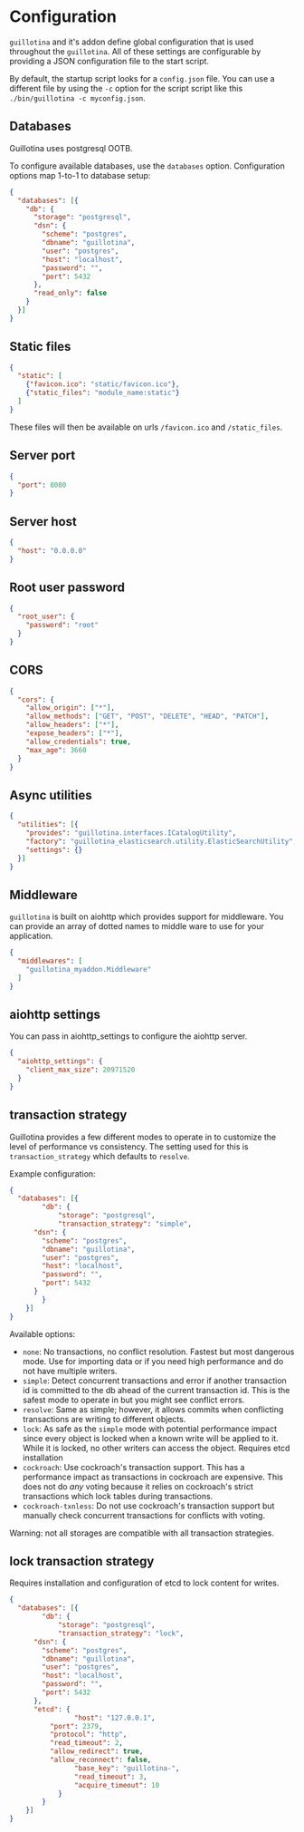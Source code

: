 # Configuration

`guillotina` and it's addon define global configuration that is used throughout
the `guillotina`. All of these settings are configurable by providing a
JSON configuration file to the start script.

By default, the startup script looks for a `config.json` file. You can use a different
file by using the `-c` option for the script script like this `./bin/guillotina -c myconfig.json`.


## Databases

Guillotina uses postgresql OOTB.

To configure available databases, use the `databases` option. Configuration options
map 1-to-1 to database setup:

```json
{
  "databases": [{
    "db": {
      "storage": "postgresql",
      "dsn": {
        "scheme": "postgres",
        "dbname": "guillotina",
        "user": "postgres",
        "host": "localhost",
        "password": "",
        "port": 5432
      },
      "read_only": false
    }
  }]
}
```

## Static files

```json
{
  "static": [
    {"favicon.ico": "static/favicon.ico"},
    {"static_files": "module_name:static"}
  ]
}
```

These files will then be available on urls `/favicon.ico` and `/static_files`.


## Server port

```json
{
  "port": 8080
}
```

## Server host

```json
{
  "host": "0.0.0.0"
}
```

## Root user password

```json
{
  "root_user": {
    "password": "root"
  }
}
```

## CORS

```json
{
  "cors": {
    "allow_origin": ["*"],
    "allow_methods": ["GET", "POST", "DELETE", "HEAD", "PATCH"],
    "allow_headers": ["*"],
    "expose_headers": ["*"],
    "allow_credentials": true,
    "max_age": 3660
  }
}
```

## Async utilities

```json
{
  "utilities": [{
    "provides": "guillotina.interfaces.ICatalogUtility",
    "factory": "guillotina_elasticsearch.utility.ElasticSearchUtility",
    "settings": {}
  }]
}
```

## Middleware

`guillotina` is built on aiohttp which provides support for middleware.
You can provide an array of dotted names to middle ware to use for your application.

```json
{
  "middlewares": [
    "guillotina_myaddon.Middleware"
  ]
}
```


## aiohttp settings

You can pass in aiohttp_settings to configure the aiohttp server.


```json
{
  "aiohttp_settings": {
    "client_max_size": 20971520
  }
}
```

## transaction strategy

Guillotina provides a few different modes to operate in to customize the level
of performance vs consistency. The setting used for this is `transaction_strategy`
which defaults to `resolve`.

Example configuration:

```json
{
  "databases": [{
		"db": {
			"storage": "postgresql",
			"transaction_strategy": "simple",
      "dsn": {
        "scheme": "postgres",
        "dbname": "guillotina",
        "user": "postgres",
        "host": "localhost",
        "password": "",
        "port": 5432
      }
		}
	}]
}
```

Available options:

- `none`:
  No transactions, no conflict resolution. Fastest but most dangerous mode.
  Use for importing data or if you need high performance and do not have multiple writers.
- `simple`:
  Detect concurrent transactions and error if another transaction id is committed
  to the db ahead of the current transaction id. This is the safest mode to operate
  in but you might see conflict errors.
- `resolve`:
  Same as simple; however, it allows commits when conflicting transactions
  are writing to different objects.
- `lock`:
  As safe as the `simple` mode with potential performance impact since every
  object is locked when a known write will be applied to it.
  While it is locked, no other writers can access the object.
  Requires etcd installation
- `cockroach`:
  Use cockroach's transaction support. This has a performance impact as transactions
  in cockroach are expensive. This does not do *any* voting because it relies
  on cockroach's strict transactions which lock tables during transactions.
- `cockroach-txnless`:
  Do not use cockroach's transaction support but manually check concurrent
  transactions for conflicts with voting.


Warning: not all storages are compatible with all transaction strategies.


## lock transaction strategy

Requires installation and configuration of etcd to lock content for writes.

```json
{
  "databases": [{
		"db": {
			"storage": "postgresql",
			"transaction_strategy": "lock",
      "dsn": {
        "scheme": "postgres",
        "dbname": "guillotina",
        "user": "postgres",
        "host": "localhost",
        "password": "",
        "port": 5432
      },
      "etcd": {
				"host": "127.0.0.1",
	      "port": 2379,
	      "protocol": "http",
	      "read_timeout": 2,
	      "allow_redirect": true,
	      "allow_reconnect": false,
				"base_key": "guillotina-",
				"read_timeout": 3,
				"acquire_timeout": 10
			}
		}
	}]
}
```
